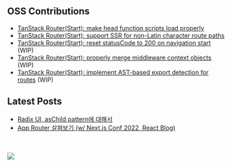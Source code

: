 ## OSS Contributions
- [TanStack Router(Start): make head function scripts load properly](https://github.com/TanStack/router/pull/4323)
- [TanStack Router(Start): support SSR for non-Latin character route paths](https://github.com/TanStack/router/pull/4611)
- [TanStack Router(Start): reset statusCode to 200 on navigation start](https://github.com/TanStack/router/pull/4664) (WIP)
- [TanStack Router(Start): properly merge middleware context objects](https://github.com/TanStack/router/pull/4665) (WIP)
- [TanStack Router(Start): implement AST-based export detection for routes](https://github.com/TanStack/router/pull/4669) (WIP)

## Latest Posts
- [Radix UI, asChild pattern에 대해서](https://wookhyung.netlify.app/blog/radix-ui-aschild-pattern)
- [App Router 살펴보기 (w/ Next.js Conf 2022, React Blog)](https://wookhyung.netlify.app/blog/app-router-with-nextjs-conf-2022)

<br>
<br>

<a href="https://github.com/devxb/gitanimals">
  <img src="https://render.gitanimals.org/farms/w00khyung"/>
</a>
